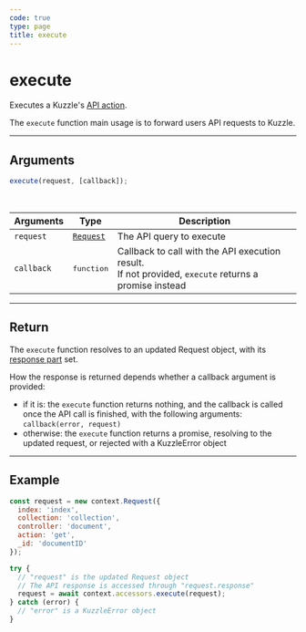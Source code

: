 ```yaml
---
code: true
type: page
title: execute
---
```


# execute



Executes a Kuzzle's [API action](/core/1/api/).

The `execute` function main usage is to forward users API requests to Kuzzle.

---

## Arguments

```js
execute(request, [callback]);
```

<br/>

| Arguments  | Type                                                             | Description                                                                                              |
| ---------- | ---------------------------------------------------------------- | -------------------------------------------------------------------------------------------------------- |
| `request`  | [`Request`](/core/1/protocols/api/context/request) | The API query to execute                                                                                 |
| `callback` | <pre>function</pre>                                              | Callback to call with the API execution result.<br/>If not provided, `execute` returns a promise instead |

---

## Return

The `execute` function resolves to an updated Request object, with its [response part](/core/1/protocols/api/context/request) set.

How the response is returned depends whether a callback argument is provided:

- if it is: the `execute` function returns nothing, and the callback is called once the API call is finished, with the following arguments: `callback(error, request)`
- otherwise: the `execute` function returns a promise, resolving to the updated request, or rejected with a KuzzleError object

---

## Example

```js
const request = new context.Request({
  index: 'index',
  collection: 'collection',
  controller: 'document',
  action: 'get',
  _id: 'documentID'
});

try {
  // "request" is the updated Request object
  // The API response is accessed through "request.response"
  request = await context.accessors.execute(request);
} catch (error) {
  // "error" is a KuzzleError object
}
```
